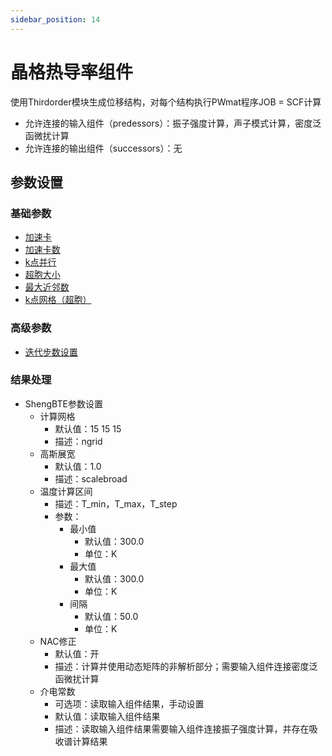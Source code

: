 ```yaml
---
sidebar_position: 14
---
```


# 晶格热导率组件
使用Thirdorder模块生成位移结构，对每个结构执行PWmat程序JOB = SCF计算

- 允许连接的输入组件（predessors）：振子强度计算，声子模式计算，密度泛函微扰计算
- 允许连接的输出组件（successors）：无

## 参数设置

### 基础参数

- [加速卡](../parameters/qflow_parameters_gpu.md)
- [加速卡数](../parameters/qflow_parameters_gpu_number.md)
- [k点并行](../parameters/qflow_parameters_kpara.md)
- [超胞大小](../parameters/qflow_parameters_kmesh_supercell.md)
- [最大近邻数](../parameters/qflow_parameters_shengbte.md)
- [k点网格（超胞）](../parameters/qflow_parameters_kmesh_supercell.md)

### 高级参数

- [迭代步数设置](../parameters/qflow_parameters_iteration.md)

### 结果处理
- ShengBTE参数设置
  - 计算网格
    - 默认值：15 15 15
    - 描述：ngrid
  - 高斯展宽
    - 默认值：1.0
    - 描述：scalebroad
  - 温度计算区间
    - 描述：T_min，T_max，T_step
    - 参数：
      - 最小值
        - 默认值：300.0
        - 单位：K
      - 最大值      
        - 默认值：300.0
        - 单位：K
      - 间隔 
        - 默认值：50.0
        - 单位：K
  - NAC修正
    - 默认值：开
    - 描述：计算并使用动态矩阵的非解析部分；需要输入组件连接密度泛函微扰计算
  - 介电常数
    - 可选项：读取输入组件结果，手动设置
    - 默认值：读取输入组件结果
    - 描述：读取输入组件结果需要输入组件连接振子强度计算，并存在吸收谱计算结果

